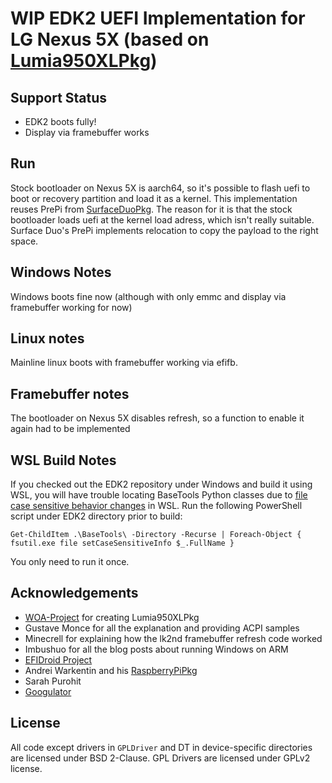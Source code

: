 # WIP EDK2 UEFI Implementation for LG Nexus 5X (based on [Lumia950XLPkg](https://github.com/WOA-Project/Lumia950XLPkg))

## Support Status
 - EDK2 boots fully!
 - Display via framebuffer works

## Run

Stock bootloader on Nexus 5X is aarch64, so it's possible to flash uefi to boot or recovery partition and load it as a kernel.
This implementation reuses PrePi from [SurfaceDuoPkg](https://github.com/WOA-Project/SurfaceDuoPkg). The reason for it is that
the stock bootloader loads uefi at the kernel load adress, which isn't really suitable. Surface Duo's PrePi implements relocation
to copy the payload to the right space.

## Windows Notes

Windows boots fine now (although with only emmc and display via framebuffer working for now)

## Linux notes

Mainline linux boots with framebuffer working via efifb.

## Framebuffer notes

The bootloader on Nexus 5X disables refresh, so a function to enable it again had to be implemented

## WSL Build Notes

If you checked out the EDK2 repository under Windows and build it using WSL, you will have trouble locating BaseTools Python classes due to [file case sensitive behavior changes](https://blogs.msdn.microsoft.com/commandline/2018/02/28/per-directory-case-sensitivity-and-wsl/) in WSL. Run the following PowerShell script under EDK2 directory prior to build:

	Get-ChildItem .\BaseTools\ -Directory -Recurse | Foreach-Object { fsutil.exe file setCaseSensitiveInfo $_.FullName }

You only need to run it once.

## Acknowledgements

- [WOA-Project](https://github.com/WOA-Project) for creating Lumia950XLPkg
- Gustave Monce for all the explanation and providing ACPI samples
- Minecrell for explaining how the lk2nd framebuffer refresh code worked
- Imbushuo for all the blog posts about running Windows on ARM 
- [EFIDroid Project](http://efidroid.org)
- Andrei Warkentin and his [RaspberryPiPkg](https://github.com/andreiw/RaspberryPiPkg)
- Sarah Purohit
- [Googulator](https://github.com/Googulator/)

## License

All code except drivers in `GPLDriver` and DT in device-specific directories
are licensed under BSD 2-Clause. GPL Drivers are licensed under GPLv2 license.
